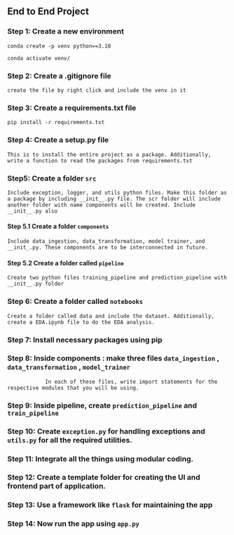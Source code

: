## End to End Project

### Step 1: Create a new environment

```
conda create -p venv python==3.10

conda activate venv/
```
### Step 2: Create a .gitignore file

```
create the file by right click and include the venv in it
```

### Step 3: Create a requirements.txt file 
```
pip install -r requirements.txt
```

### Step 4: Create a setup.py file 
```
This is to install the entire project as a package. Additionally, write a function to read the packages from requirements.txt
```

### Step5: Create a folder `src` 
```
Include exception, logger, and utils python files. Make this folder as a package by including __init__.py file. The scr folder will include another folder with name components will be created. Include __init__.py also 
```
#### Step 5.1 Create a folder `components`

```
Include data_ingestion, data_transformation, model trainer, and __init_.py. These components are to be interconnected in future. 
```
#### Step 5.2 Create a folder called `pipeline`
```
Create two python files training_pipeline and prediction_pipeline with __init__.py folder
``` 

### Step 6: Create a folder called `notebooks` 
```
Create a folder called data and include the dataset. Additionally, create a EDA.ipynb file to do the EDA analysis.
```
###  Step 7:   Install necessary packages using pip
###  Step 8: Inside components : make three files `data_ingestion` , `data_transformation` , `model_trainer`
```
            In each of these files, write import statements for the respective modules that you will be using. 
```
### Step 9: Inside pipeline, create `prediction_pipeline` and `train_pipeline`

### Step 10: Create `exception.py` for handling exceptions and `utils.py` for all the required utilities.

### Step 11: Integrate all the things using modular coding.

### Step 12: Create a template folder for creating the UI and  frontend part of application. 

### Step 13: Use a framework like `flask` for maintaining the app

### Step 14: Now run the app using `app.py`
